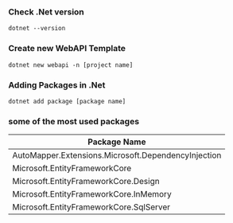 ### Check .Net version

`dotnet --version`

### Create new WebAPI Template

`dotnet new webapi -n [project name]`

### Adding Packages in .Net

`dotnet add package [package name]`

### some of the most used packages

| Package Name                                        |
| --------------------------------------------------- |
| AutoMapper.Extensions.Microsoft.DependencyInjection |
| Microsoft.EntityFrameworkCore                       |
| Microsoft.EntityFrameworkCore.Design                |
| Microsoft.EntityFrameworkCore.InMemory              |
| Microsoft.EntityFrameworkCore.SqlServer             |
